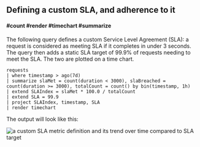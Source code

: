 ## Defining a custom SLA, and adherence to it
#### #count #render #timechart #summarize
<!-- article_id: 3107‎2017‏‎03827004 -->

The following query defines a custom Service Level Agreement (SLA): a request is considered as meeting SLA if it completes in under 3 seconds. The query then adds a static SLA target of 99.9% of requests needing to meet the SLA. The two are plotted on a time chart. 

```AIQL
requests
| where timestamp > ago(7d)
| summarize slaMet = count(duration < 3000), slaBreached = count(duration >= 3000), totalCount = count() by bin(timestamp, 1h)
| extend SLAIndex = slaMet * 100.0 / totalCount 
| extend SLA = 99.9
| project SLAIndex, timestamp, SLA 
| render timechart 
```

The output will look like this:
<p><img src="~/examples/images/SLA.png" alt="a custom SLA metric definition and its trend over time compared to SLA target"></p>